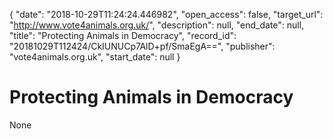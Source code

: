 {
  "date": "2018-10-29T11:24:24.446982", 
  "open_access": false, 
  "target_url": "http://www.vote4animals.org.uk/", 
  "description": null, 
  "end_date": null, 
  "title": "Protecting Animals in Democracy", 
  "record_id": "20181029T112424/CkIUNUCp7AlD+pf/SmaEgA==", 
  "publisher": "vote4animals.org.uk", 
  "start_date": null
}

# Protecting Animals in Democracy

None